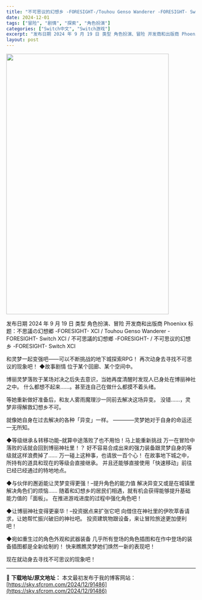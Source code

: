 ```yaml
---
title: "不可思议的幻想乡 -FORESIGHT-/Touhou Genso Wanderer -FORESIGHT- Switch XCI (v1.0.2)中文"
date: 2024-12-01
tags: ["冒险", "剧情", "探索", "角色扮演"]
categories: ["Switch中文", "Switch游戏"]
excerpt: "发布日期 2024 年 9 月 19 日 类型 角色扮演、冒险 开发商和出版商 Phoenixx 标题：不思議の幻想郷 -FORESIGHT- XCI / Touhou Genso Wanderer -FORESIGHT- Switch XCI / 不可思議的幻想鄉 -FORESIGHT- / 不可&hellip;"
layout: post
---
```


<img class="aligncenter size-full wp-image-91487" src="https://sky.sfcrom.com/wp-content/uploads/2024/12/2024120108213419.webp" alt="" width="432" height="692" />

发布日期 2024 年 9 月 19 日
类型 角色扮演、冒险
开发商和出版商 Phoenixx
标题：不思議の幻想郷 -FORESIGHT- XCI / Touhou Genso Wanderer -FORESIGHT- Switch XCI / 不可思議的幻想鄉 -FORESIGHT- / 不可思议的幻想乡 -FORESIGHT- Switch XCI

和灵梦一起变强吧——可以不断挑战的地下城探索RPG！
再次动身去寻找不可思议的现象吧！
◆故事剧情
位于某个回廊、某个空间中。

博丽灵梦落败于某场对决之后失去意识，当她再度清醒时发现人已身处在博丽神社之中。
什么都想不起来……。甚至连自己在做什么都摸不着头绪。

等她重新做好准备后，和友人雾雨魔理沙一同前去解决这场异变。
没错……，灵梦非得解救幻想乡不可。

就像她自身在过去解决的各种「异变」一样。
————灵梦她对于自身的命运还一无所知。

◆等级继承＆转移功能–就算中途落败了也不用怕！马上能重新挑战
万一在冒险中落败的话就会回到博丽神社里！？
好不容易合成出来的强力装备跟灵梦自身的等级就这样浪费掉了……
万一碰上这种事，也请放一百个心！
在故事地下城之中，所持有的道具和现在的等级会直接继承。
并且还能够直接使用「快速移动」前往已经已经通过的特地地点。

◆与伙伴的邂逅能让灵梦变得更强！–提升角色的能力值
解决异变又或是在城镇里解决角色们的烦恼……
随着和幻想乡的居民们相遇，就有机会获得能够提升基础能力值的「面板」。
在推进游戏进度的过程中强化角色吧！

◆让博丽神社变得更豪华！–投资据点来扩张它吧
向借住在神社里的伊吹萃香请求，让她帮忙振兴破旧的神社吧。
投资建筑物跟设备，来让冒险旅途更加便利吧！

◆宛如重生过的角色外观和武器装备
几乎所有登场的角色插图和在作中登场的装备插图都是全新绘制的！
快来瞧瞧灵梦她们焕然一新的表现吧！

现在就动身去寻找不可思议的现象吧！

---
📖 **下载地址/原文地址：** 本文最初发布于我的博客网站：[https://sky.sfcrom.com/2024/12/91486](https://sky.sfcrom.com/2024/12/91486)
